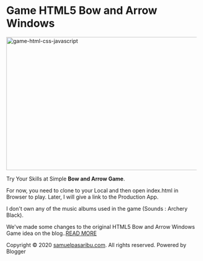 # Game HTML5 Bow and Arrow Windows

<img alt="game-html-css-javascript" border="0" data-original-height="400" data-original-width="728" height="352" src="https://blogger.googleusercontent.com/img/a/AVvXsEgtyUycIW4kHtg8FPCFtDn6sCANcABO8ainJ5kqyxTQKQGHqZUr7Avopvkni4bczQnCbwYheQD1RCqML1iGTdsqaug92MrcQ8Q1Zw2rUeH0GbxamJzvStHTWoVGxS_Qfuj4lfraLo5CRAli1LpWOhzpW333cYILl-cos3H0NJYWW6f4vuWwNlMLdEDb=s640-rw" loading="lazy" lazyload="true" data-src="https://blogger.googleusercontent.com/img/a/AVvXsEgtyUycIW4kHtg8FPCFtDn6sCANcABO8ainJ5kqyxTQKQGHqZUr7Avopvkni4bczQnCbwYheQD1RCqML1iGTdsqaug92MrcQ8Q1Zw2rUeH0GbxamJzvStHTWoVGxS_Qfuj4lfraLo5CRAli1LpWOhzpW333cYILl-cos3H0NJYWW6f4vuWwNlMLdEDb=s640-rw" title="Game HTML5 Bow and Arrow Windows" width="640" class=" loaded">

Try Your Skills at Simple <b>Bow and Arrow Game</b>.

For now, you need to clone to your Local and then open index.html in Browser to play. Later, I will give a link to the Production App.

I don't own any of the music albums used in the game  (Sounds : Archery Black).

We've made some changes to the original HTML5 Bow and Arrow Windows Game idea on the blog..<a href="https://www.samuelpasaribu.com/2022/01/game-html5-bow-and-arrow-windows.html">READ MORE</a>

<p>Copyright © 2020 <a href="https://www.samuelpasaribu.com">samuelpasaribu.com</a>. All rights reserved. Powered by Blogger</p>
